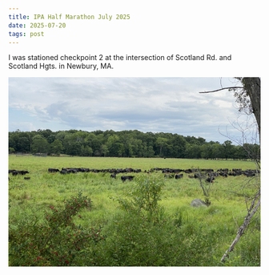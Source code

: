 ```yaml
---
title: IPA Half Marathon July 2025
date: 2025-07-20
tags: post
---
```


I was stationed checkpoint 2 at the intersection of Scotland Rd. and Scotland Hgts. in Newbury, MA.

![Some lovely black angus cattle](cows.jpg)
